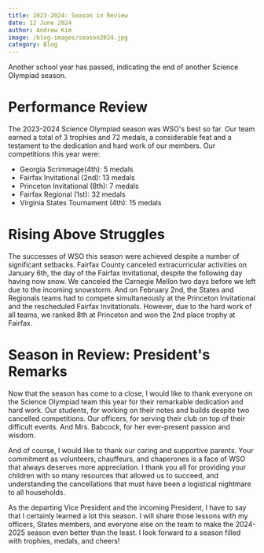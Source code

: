 ```yaml
---
title: 2023-2024: Season in Review
date: 12 June 2024
author: Andrew Kim
image: /blog-images/season2024.jpg
category: Blog
---
```


Another school year has passed, indicating the end of another Science Olympiad season.

# Performance Review
The 2023-2024 Science Olympiad season was WSO's best so far. Our team earned a total of 3 trophies and 72 medals, a considerable feat and a testament to the dedication and hard work of our members. Our competitions this year were:

- Georgia Scrimmage(4th): 5 medals
- Fairfax Invitational (2nd): 13 medals
- Princeton Invitational (8th): 7 medals
- Fairfax Regional (1st): 32 medals
- Virginia States Tournament (4th): 15 medals

# Rising Above Struggles
The successes of WSO this season were achieved despite a number of significant setbacks. Fairfax County canceled extracurricular activities on January 6th, the day of the Fairfax Invitational, despite the following day having now snow. We canceled the Carnegie Mellon two days before we left due to the incoming snowstorm. And on February 2nd, the States and Regionals teams had to compete simultaneously at the Princeton Invitational and the rescheduled Fairfax Invitationals. However, due to the hard work of all teams, we ranked 8th at Princeton and won the 2nd place trophy at Fairfax.

# Season in Review: President's Remarks
Now that the season has come to a close, I would like to thank everyone on the Science Olympiad team this year for their remarkable dedication and hard work. Our students, for working on their notes and builds despite two cancelled competitions. Our officers, for serving their club on top of their difficult events. And Mrs. Babcock, for her ever-present passion and wisdom.

And of course, I would like to thank our caring and supportive parents. Your commitment as volunteers, chauffeurs, and chaperones is a face of WSO that always deserves more appreciation. I thank you all for providing your children with so many resources that allowed us to succeed, and understanding the cancellations that must have been a logistical nightmare to all households.

As the departing Vice President and the incoming President, I have to say that I certainly learned a lot this season. I will share those lessons with my officers, States members, and everyone else on the team to make the 2024-2025 season even better than the least. I look forward to a season filled with trophies, medals, and cheers!

